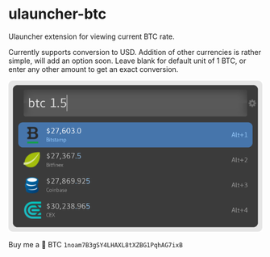 # ulauncher-btc
Ulauncher extension for viewing current BTC rate.

Currently supports conversion to USD. Addition of other currencies is rather simple, will add an option soon. Leave blank for default unit of 1 BTC, or enter any other amount to get an exact conversion.

![ulauncher-btc extension screenshot](screenshot.png)

Buy me a 🍺 BTC `1noam7B3gSY4LHAXL8tXZBG1PqhAG7ixB`
